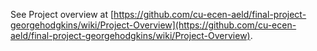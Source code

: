 See Project overview at
[https://github.com/cu-ecen-aeld/final-project-georgehodgkins/wiki/Project-Overview](https://github.com/cu-ecen-aeld/final-project-georgehodgkins/wiki/Project-Overview).
